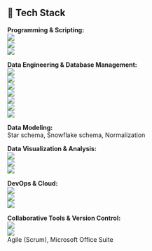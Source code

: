 ## 🔧 Tech Stack

**Programming & Scripting:**  
<img src="https://img.shields.io/badge/SQL-000000?style=flat&logo=mysql&logoColor=white" />  
<img src="https://img.shields.io/badge/Python-3776AB?style=flat&logo=python&logoColor=white" />  
<img src="https://img.shields.io/badge/Bash-4EAA25?style=flat&logo=gnu-bash&logoColor=white" />

**Data Engineering & Database Management:**  
<img src="https://img.shields.io/badge/ETL/ELT-1F2937?style=flat&logo=dataiku&logoColor=white" />  
<img src="https://img.shields.io/badge/Pandas-150458?style=flat&logo=pandas&logoColor=white" />  
<img src="https://img.shields.io/badge/PySpark-FF9900?style=flat&logo=apache-spark&logoColor=white" />  
<img src="https://img.shields.io/badge/DBT-FF6C37?style=flat&logo=dbt-labs&logoColor=white" />  
<img src="https://img.shields.io/badge/Airflow-017CEE?style=flat&logo=apache-airflow&logoColor=white" />  
<img src="https://img.shields.io/badge/Databricks-FC6F26?style=flat&logo=databricks&logoColor=white" />  
<img src="https://img.shields.io/badge/PostgreSQL-316192?style=flat&logo=postgresql&logoColor=white" />

**Data Modeling:**  
Star schema, Snowflake schema, Normalization

**Data Visualization & Analysis:**  
<img src="https://img.shields.io/badge/Matplotlib-11557C?style=flat&logo=matplotlib&logoColor=white" />  
<img src="https://img.shields.io/badge/Seaborn-000000?style=flat&logo=seaborn&logoColor=white" />  
<img src="https://img.shields.io/badge/PowerBI-F2C811?style=flat&logo=powerbi&logoColor=white" />  

**DevOps & Cloud:**  
<img src="https://img.shields.io/badge/Terraform-7B42BC?style=flat&logo=terraform&logoColor=white" />  
<img src="https://img.shields.io/badge/GitLab-FC6D26?style=flat&logo=gitlab&logoColor=white" />  
<img src="https://img.shields.io/badge/Azure-0078D4?style=flat&logo=microsoft-azure&logoColor=white" />

**Collaborative Tools & Version Control:**  
<img src="https://img.shields.io/badge/Git-F05032?style=flat&logo=git&logoColor=white" />  
<img src="https://img.shields.io/badge/Jira-0052CC?style=flat&logo=jira&logoColor=white" />  
Agile (Scrum), Microsoft Office Suite
